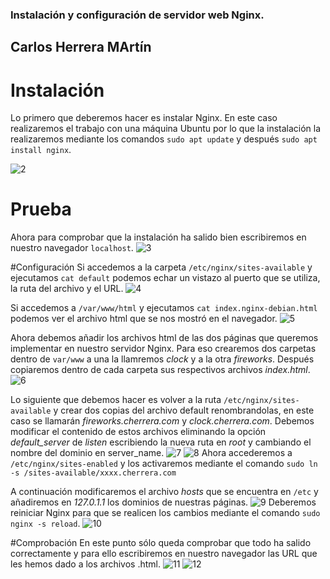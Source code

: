 ### Instalación y configuración de servidor web Nginx.

## Carlos Herrera MArtín

# Instalación
Lo primero que deberemos hacer es instalar Nginx.
En este caso realizaremos el trabajo con una máquina Ubuntu por lo que la instalación la realizaremos mediante los comandos `sudo apt update` y después `sudo apt install nginx`.

![2](https://user-images.githubusercontent.com/91744455/167165224-ce01107d-1184-4afb-a492-296b6507e798.png)


# Prueba
Ahora para comprobar que la instalación ha salido bien escribiremos en nuestro navegador `localhost`.
![3](https://user-images.githubusercontent.com/91744455/167165443-dd1f08e6-8c67-4e38-b779-811269165d0a.png)

#Configuración 
Si accedemos a la carpeta `/etc/nginx/sites-available` y ejecutamos `cat default` podemos echar un vistazo al puerto que se utiliza, la ruta del archivo y el URL.
![4](https://user-images.githubusercontent.com/91744455/167166842-d73cac7c-3d2a-4fa3-9a33-99714772f593.png)

Si accedemos a `/var/www/html` y ejecutamos `cat index.nginx-debian.html` podemos ver el archivo html que se nos mostró en el navegador.
![5](https://user-images.githubusercontent.com/91744455/167167186-a570cbf9-3746-43b5-bc3a-1c7a158af885.png)


Ahora debemos añadir los archivos html de las dos páginas que queremos implementar en nuestro servidor Nginx.
Para eso crearemos dos carpetas dentro de `var/www` a una la llamremos *clock* y a la otra *fireworks*.
Después copiaremos dentro de cada carpeta sus respectivos archivos *index.html*.
![6](https://user-images.githubusercontent.com/91744455/167167840-5d40d792-6b9c-4d4f-ae7c-e20fd1a59789.png)

Lo siguiente que debemos hacer es volver a la ruta `/etc/nginx/sites-available`  y crear dos copias del archivo default renombrandolas, en este caso se llamarán *fireworks.cherrera.com* y *clock.cherrera.com*.
Debemos modificar el contenido de estos archivos eliminando la opción *default_server* de *listen* escribiendo la nueva ruta en *root* y cambiando el nombre del dominio en server_name.
![7](https://user-images.githubusercontent.com/91744455/167168581-43210857-4ea5-4055-9101-2fda633faecb.png)
![8](https://user-images.githubusercontent.com/91744455/167168706-ed370775-4f8f-439d-af52-ddc0d5c23afc.png)
Ahora accederemos a `/etc/nginx/sites-enabled` y los activaremos mediante el comando `sudo ln -s /sites-available/xxxx.cherrera.com` 

A continuación modificaremos el archivo *hosts* que se encuentra en `/etc` y añadiremos en *127.0.1.1* los dominios de nuestras páginas.
![9](https://user-images.githubusercontent.com/91744455/167168971-dd7be808-ff71-4646-b414-e8736fa69ea3.png)
Deberemos reiniciar Nginx para que se realicen los cambios mediante el comando `sudo nginx -s reload`.
![10](https://user-images.githubusercontent.com/91744455/167169586-f182c74d-b62e-426a-8b86-16046c60a9de.png)


#Comprobación 
En este punto sólo queda comprobar que todo ha salido correctamente y para ello escribiremos en nuestro navegador las URL que les hemos dado a los archivos .html.
![11](https://user-images.githubusercontent.com/91744455/167169775-df75a4de-3248-40a5-a4d9-a1a1168222af.png)
![12](https://user-images.githubusercontent.com/91744455/167169816-ae2b6fa4-4dbd-44ac-b606-03b5491cc82c.png)











